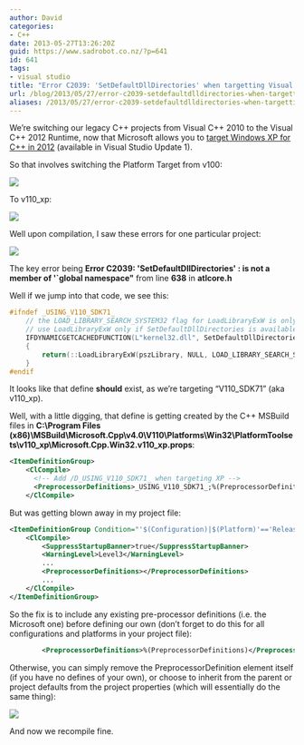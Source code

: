 ```yaml
---
author: David
categories:
- C++
date: 2013-05-27T13:26:20Z
guid: https://www.sadrobot.co.nz/?p=641
id: 641
tags:
- visual studio
title: "Error C2039: 'SetDefaultDllDirectories' when targetting Visual Studio 2012 Windows XP C++ Runtime"
url: /blog/2013/05/27/error-c2039-setdefaultdlldirectories-when-targetting-visual-studio-2012-windows-xp-c-runtime/
aliases: /2013/05/27/error-c2039-setdefaultdlldirectories-when-targetting-visual-studio-2012-windows-xp-c-runtime/
---
```


We’re switching our legacy C++ projects from Visual C++ 2010 to the Visual C++ 2012 Runtime, now that Microsoft allows you to [target Windows XP for C++ in 2012](https://blogs.msdn.com/b/vcblog/archive/2012/10/08/10357555.aspx "target Windows XP for C++ in 2012") (available in Visual Studio Update 1).

So that involves switching the Platform Target from v100:

![](/wp-content/uploads/2013/05/image.png)

To v110_xp:

![](/wp-content/uploads/2013/05/image1.png)

Well upon compilation, I saw these errors for one particular project:

![](/wp-content/uploads/2013/05/image2.png)

The key error being **Error C2039: 'SetDefaultDllDirectories' : is not a member of '\`global namespace"** from line **638** in **atlcore.h**

Well if we jump into that code, we see this:

```cpp
#ifndef _USING_V110_SDK71_
	// the LOAD_LIBRARY_SEARCH_SYSTEM32 flag for LoadLibraryExW is only supported if the DLL-preload fixes are installed, so
	// use LoadLibraryExW only if SetDefaultDllDirectories is available (only on Win8, or with KB2533623 on Vista and Win7)...
	IFDYNAMICGETCACHEDFUNCTION(L"kernel32.dll", SetDefaultDllDirectories, pfSetDefaultDllDirectories)
	{
		return(::LoadLibraryExW(pszLibrary, NULL, LOAD_LIBRARY_SEARCH_SYSTEM32));
	}
#endif
```

It looks like that define **should** exist, as we’re targeting “V110\_SDK71” (aka v110\_xp).

Well, with a little digging, that define is getting created by the C++ MSBuild files in **C:\Program Files (x86)\MSBuild\Microsoft.Cpp\v4.0\V110\Platforms\Win32\PlatformToolsets\v110\_xp\Microsoft.Cpp.Win32.v110\_xp.props**:

```xml
<ItemDefinitionGroup>
    <ClCompile>
      <!-- Add /D_USING_V110_SDK71_ when targeting XP -->
      <PreprocessorDefinitions>_USING_V110_SDK71_;%(PreprocessorDefinitions)</PreprocessorDefinitions>
    </ClCompile>
```

But was getting blown away in my project file:

```xml
<ItemDefinitionGroup Condition="'$(Configuration)|$(Platform)'=='Release|Win32'">
	<ClCompile>
		<SuppressStartupBanner>true</SuppressStartupBanner>
		<WarningLevel>Level3</WarningLevel>
		...
		<PreprocessorDefinitions></PreprocessorDefinitions>
		...
	</ClCompile>
</ItemDefinitionGroup>
```

So the fix is to include any existing pre-processor definitions (i.e. the Microsoft one) before defining our own (don’t forget to do this for all configurations and platforms in your project file):

```xml
		<PreprocessorDefinitions>%(PreprocessorDefinitions)</PreprocessorDefinitions>
```

Otherwise, you can simply remove the PreprocessorDefinition element itself (if you have no defines of your own), or choose to inherit from the parent or project defaults from the project properties (which will essentially do the same thing):

![](/wp-content/uploads/2013/05/image_thumb3.png)

And now we recompile fine.